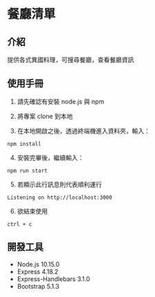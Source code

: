 # 餐廳清單



## 介紹

提供各式異國料理，可搜尋餐廳，查看餐廳資訊

## 使用手冊

1. 請先確認有安裝 node.js 與 npm

2. 將專案 clone 到本地

3. 在本地開啟之後，透過終端機進入資料夾，輸入：
```
npm install
```

4. 安裝完畢後，繼續輸入：
```
npm run start
```
5. 若顯示此行訊息則代表順利運行
```
Listening on http://localhost:3000
```
6. 欲結束使用
```
ctrl + c
```
## 開發工具
* Node.js 10.15.0
* Express 4.18.2
* Express-Handlebars 3.1.0
* Bootstrap 5.1.3
